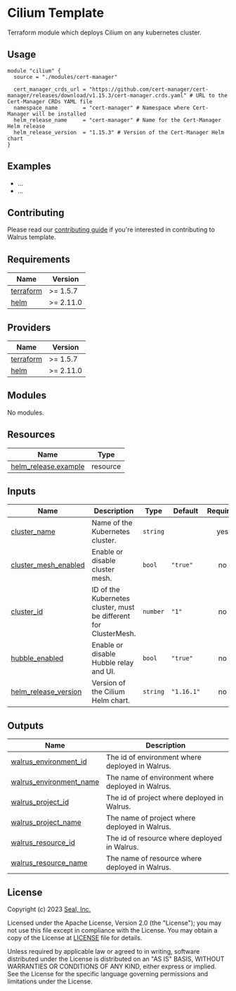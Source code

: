 # Cilium Template

Terraform module which deploys Cilium on any kubernetes cluster.

## Usage

```hcl
module "cilium" {
  source = "./modules/cert-manager"

  cert_manager_crds_url = "https://github.com/cert-manager/cert-manager/releases/download/v1.15.3/cert-manager.crds.yaml" # URL to the Cert-Manager CRDs YAML file
  namespace_name        = "cert-manager" # Namespace where Cert-Manager will be installed  
  helm_release_name     = "cert-manager" # Name for the Cert-Manager Helm release
  helm_release_version  = "1.15.3" # Version of the Cert-Manager Helm chart
}
```

## Examples

- ...
- ...

## Contributing

Please read our [contributing guide](./docs/CONTRIBUTING.md) if you're interested in contributing to Walrus template.

<!-- BEGIN_TF_DOCS -->
## Requirements

| Name | Version |
|------|---------|
| <a name="requirement_terraform"></a> [terraform](#requirement\_terraform) | >= 1.5.7 |
| <a name="requirement_helm"></a> [helm](#requirement\_helm) | >= 2.11.0 |

## Providers

| Name | Version |
|------|---------|
| <a name="requirement_terraform"></a> [terraform](#requirement\_terraform) | >= 1.5.7 |
| <a name="requirement_helm"></a> [helm](#requirement\_helm) | >= 2.11.0 |

## Modules

No modules.

## Resources

| Name | Type |
|------|------|
| [helm_release.example](https://registry.terraform.io/providers/hashicorp/helm/latest/docs/resources/release) | resource |

## Inputs

| Name | Description | Type | Default | Required |
|------|-------------|------|---------|:--------:|
| <a name="input_cluster_name"></a> [cluster_name](#input_cluster_name) | Name of the Kubernetes cluster. | `string` | | yes |
| <a name="input_cluster_mesh_enabled"></a> [cluster_mesh_enabled](#input_cluster_mesh_enabled) | Enable or disable cluster mesh. | `bool` | `"true"` | no |
| <a name="input_cluster_id"></a> [cluster_id](#input_cluster_id) | ID of the Kubernetes cluster, must be different for ClusterMesh. | `number` | `"1"` | no |
| <a name="input_hubble_enabled"></a> [hubble_enabled](#input_hubble_enabled) | Enable or disable Hubble relay and UI. | `bool` | `"true"` | no |
| <a name="input_helm_release_version"></a> [helm_release_version](#input_helm_release_version) | Version of the Cilium Helm chart. | `string` | `"1.16.1"` | no |

## Outputs

| Name | Description |
|------|-------------|
| <a name="output_walrus_environment_id"></a> [walrus\_environment\_id](#output\_walrus\_environment\_id) | The id of environment where deployed in Walrus. |
| <a name="output_walrus_environment_name"></a> [walrus\_environment\_name](#output\_walrus\_environment\_name) | The name of environment where deployed in Walrus. |
| <a name="output_walrus_project_id"></a> [walrus\_project\_id](#output\_walrus\_project\_id) | The id of project where deployed in Walrus. |
| <a name="output_walrus_project_name"></a> [walrus\_project\_name](#output\_walrus\_project\_name) | The name of project where deployed in Walrus. |
| <a name="output_walrus_resource_id"></a> [walrus\_resource\_id](#output\_walrus\_resource\_id) | The id of resource where deployed in Walrus. |
| <a name="output_walrus_resource_name"></a> [walrus\_resource\_name](#output\_walrus\_resource\_name) | The name of resource where deployed in Walrus. |
<!-- END_TF_DOCS -->

## License

Copyright (c) 2023 [Seal, Inc.](https://seal.io)

Licensed under the Apache License, Version 2.0 (the "License");
you may not use this file except in compliance with the License.
You may obtain a copy of the License at [LICENSE](./LICENSE) file for details.

Unless required by applicable law or agreed to in writing, software
distributed under the License is distributed on an "AS IS" BASIS,
WITHOUT WARRANTIES OR CONDITIONS OF ANY KIND, either express or implied.
See the License for the specific language governing permissions and
limitations under the License.
